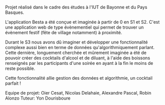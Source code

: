 Projet réalisé dans le cadre des études à l'IUT de Bayonne et du Pays Basques.

L'application Besta a été conçue et imaginée à partir de 0 en S1 et S2. C'est une application web de type évènementiel qui permet de trouver un évènement festif (fête de village notamment) à proximité.

Durant le S3 nous avons dû imaginer et développer une fonctionnalité complexe aussi bien en terme de données qu'algorithmiquement parlant.
Cette dernière, longuement cherchée et mûrement imaginée a été de pouvoir créer des cocktails d'alcool et de diluant, 
à l'aide des boissons renseignés par les participants d'une soirée en ayant à la fin le moins de reste possible.

Cette fonctionnalité allie gestion des données et algorithmie, un cocktail parfait !

Equipe de projet: Oier Cesat, Nicolas Delahaie, Alexandre Pascal, Robin Alonzo
Tuteur: Yon Dourisboure
